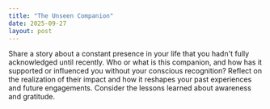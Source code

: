 ```yaml
---
title: "The Unseen Companion"
date: 2025-09-27
layout: post
---
```


Share a story about a constant presence in your life that you hadn't fully acknowledged until recently. Who or what is this companion, and how has it supported or influenced you without your conscious recognition? Reflect on the realization of their impact and how it reshapes your past experiences and future engagements. Consider the lessons learned about awareness and gratitude.
